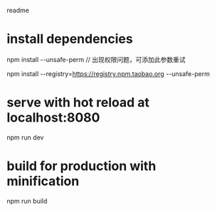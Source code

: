 readme


# install dependencies

npm install --unsafe-perm     // 出现权限问题，可添加此参数重试

npm install --registry=https://registry.npm.taobao.org --unsafe-perm

# serve with hot reload at localhost:8080
npm run dev

# build for production with minification
npm run build
